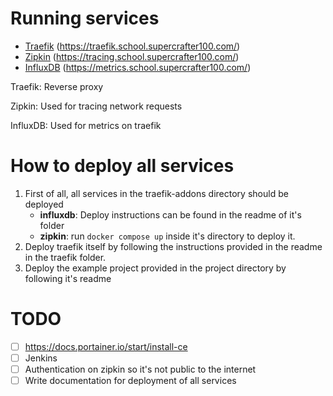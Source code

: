 # Running services

- [Traefik](https://traefik.school.supercrafter100.com/) (https://traefik.school.supercrafter100.com/)
- [Zipkin](https://tracing.school.supercrafter100.com/) (https://tracing.school.supercrafter100.com/)
- [InfluxDB](https://metrics.school.supercrafter100.com/) (https://metrics.school.supercrafter100.com/)

Traefik: Reverse proxy

Zipkin: Used for tracing network requests

InfluxDB: Used for metrics on traefik

# How to deploy all services

1. First of all, all services in the traefik-addons directory should be deployed
    - **influxdb**: Deploy instructions can be found in the readme of it's folder
    - **zipkin**: run `docker compose up` inside it's directory to deploy it.
2. Deploy traefik itself by following the instructions provided in the readme in the traefik folder.
3. Deploy the example project provided in the project directory by following it's readme

# TODO

- [ ] https://docs.portainer.io/start/install-ce
- [ ] Jenkins
- [ ] Authentication on zipkin so it's not public to the internet
- [ ] Write documentation for deployment of all services
